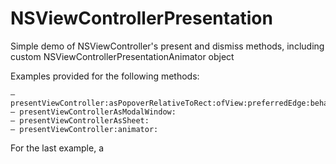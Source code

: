 # NSViewControllerPresentation
Simple demo of NSViewController's present and dismiss methods, including custom NSViewControllerPresentationAnimator object  
  
Examples provided for the following methods:  
  
    – presentViewController:asPopoverRelativeToRect:ofView:preferredEdge:behavior:  
    – presentViewControllerAsModalWindow:  
    – presentViewControllerAsSheet:  
    – presentViewController:animator:  


For the last example, a


